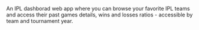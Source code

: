 An IPL dashborad web app where you can browse your favorite IPL teams and access their past games details, wins and losses ratios - accessible by team and tournament year.
